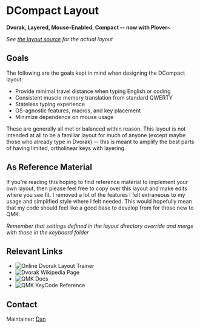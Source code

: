 # DCompact Layout

**Dvorak, Layered, Mouse-Enabled, Compact -- now with Plover~**

_See [the layout source](keymap.c) for the actual layout_

## Goals

The following are the goals kept in mind when designing the DCompact
layout:

- Provide minimal travel distance when typing English or coding
- Consistent muscle memory translation from standard QWERTY
- Stateless typing experience
- OS-agnostic features, macros, and key placement
- Minimize dependence on mouse usage

These are generally all met or balanced within reason. This layout is
not intended at all to be a familiar layout for much of anyone (except
maybe those who already type in Dvorak) -- this is meant to amplify the
best parts of having limited, ortholinear keys with layering.

## As Reference Material

If you're reading this hoping to find reference material to implement
your own layout, then please feel free to copy over this layout and
make edits where you see fit. I removed a lot of the features I felt
extraneous to my usage and simplified style where I felt needed. This
would hopefully mean that my code should feel like a good base to
develop from for those new to QMK.

_Remember that settings defined in the layout directory override and
merge with those in the keyboard folder_

## Relevant Links

- ![Online Dvorak Layout Trainer](https://learn.dvorak.nl/)
- ![Dvorak Wikipedia Page](https://en.wikipedia.org/wiki/Dvorak_Simplified_Keyboard)
- ![QMK Docs](https://docs.qmk.fm/#/)
- ![QMK KeyCode Reference](https://docs.qmk.fm/#/keycodes)

## Contact

Maintainer: [Dan](https://github.com/loksonarius)

